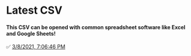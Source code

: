 # Latest CSV
#### This CSV can be opened with common spreadsheet software like Excel and Google Sheets!
✅ [3/8/2021, 7:06:46 PM](https://storage.googleapis.com/ptdp-staging.appspot.com/exports/company_facilities_1615248404962.csv)